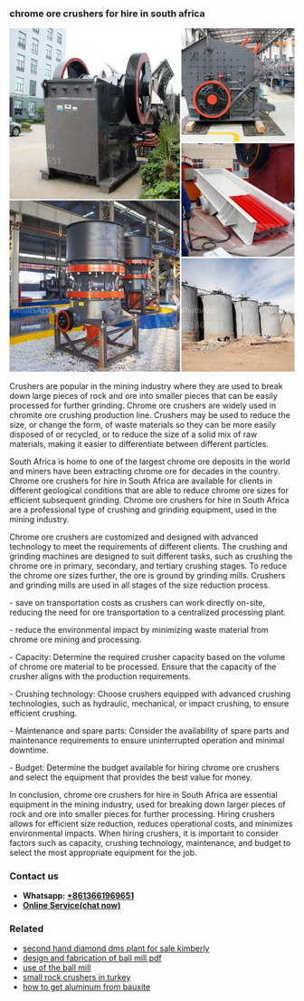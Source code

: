 <h3>chrome ore crushers for hire in south africa</h3><img src='1702260082.jpg' alt=''><p>Crushers are popular in the mining industry where they are used to break down large pieces of rock and ore into smaller pieces that can be easily processed for further grinding. Chrome ore crushers are widely used in chromite ore crushing production line. Crushers may be used to reduce the size, or change the form, of waste materials so they can be more easily disposed of or recycled, or to reduce the size of a solid mix of raw materials, making it easier to differentiate between different particles.</p><p>South Africa is home to one of the largest chrome ore deposits in the world and miners have been extracting chrome ore for decades in the country. Chrome ore crushers for hire in South Africa are available for clients in different geological conditions that are able to reduce chrome ore sizes for efficient subsequent grinding. Chrome ore crushers for hire in South Africa are a professional type of crushing and grinding equipment, used in the mining industry.</p><p>Chrome ore crushers are customized and designed with advanced technology to meet the requirements of different clients. The crushing and grinding machines are designed to suit different tasks, such as crushing the chrome ore in primary, secondary, and tertiary crushing stages. To reduce the chrome ore sizes further, the ore is ground by grinding mills. Crushers and grinding mills are used in all stages of the size reduction process.</p><p>- save on transportation costs as crushers can work directly on-site, reducing the need for ore transportation to a centralized processing plant.</p><p>- reduce the environmental impact by minimizing waste material from chrome ore mining and processing.</p><p>- Capacity: Determine the required crusher capacity based on the volume of chrome ore material to be processed. Ensure that the capacity of the crusher aligns with the production requirements.</p><p>- Crushing technology: Choose crushers equipped with advanced crushing technologies, such as hydraulic, mechanical, or impact crushing, to ensure efficient crushing.</p><p>- Maintenance and spare parts: Consider the availability of spare parts and maintenance requirements to ensure uninterrupted operation and minimal downtime.</p><p>- Budget: Determine the budget available for hiring chrome ore crushers and select the equipment that provides the best value for money.</p><p>In conclusion, chrome ore crushers for hire in South Africa are essential equipment in the mining industry, used for breaking down larger pieces of rock and ore into smaller pieces for further processing. Hiring crushers allows for efficient size reduction, reduces operational costs, and minimizes environmental impacts. When hiring crushers, it is important to consider factors such as capacity, crushing technology, maintenance, and budget to select the most appropriate equipment for the job.</p><h3>Contact us</h3><ul><li><strong>Whatsapp:&nbsp;<a href="https://wa.me/8613661969651">+8613661969651</a></strong></li><li><a href="https://swt.shibang-china.com/?git&amp;zhl&amp;chrome ore crushers for hire in south africa"><strong>Online Service(chat now)</strong></a></li></ul><h3>Related</h3><ul><li><a href='second hand diamond dms plant for sale kimberly.md'>second hand diamond dms plant for sale kimberly</a></li><li><a href='design and fabrication of ball mill pdf.md'>design and fabrication of ball mill pdf</a></li><li><a href='use of the ball mill.md'>use of the ball mill</a></li><li><a href='small rock crushers in turkey.md'>small rock crushers in turkey</a></li><li><a href='how to get aluminum from bauxite.md'>how to get aluminum from bauxite</a></li></ul>
